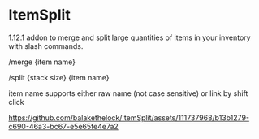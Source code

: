 # ItemSplit
1.12.1 addon to merge and split large quantities of items in your inventory with slash commands.

/merge {item name}

/split {stack size} {item name}

item name supports either raw name (not case sensitive) or link by shift click


https://github.com/balakethelock/ItemSplit/assets/111737968/b13b1279-c690-46a3-bc67-e5e65fe4e7a2

